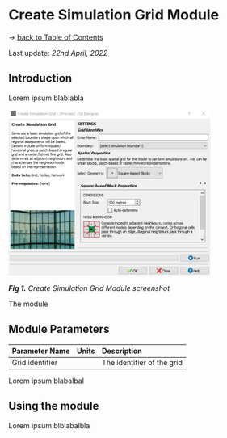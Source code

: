 # Create Simulation Grid Module

-> [back to Table of Contents](./doc.md)

Last update: *22nd April, 2022*

## Introduction

Lorem ipsum blablabla

![module_img](./img/mod_simgrid.png)

***Fig 1.*** *Create Simulation Grid Module screenshot*

The module

## Module Parameters

| Parameter Name | Units | Description |
|-|:-|:-|
| Grid identifier | | The identifier of the grid |

Lorem ipsum blabalbal

## Using the module

Lorem ipsum blblabalbla